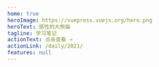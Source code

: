 ```yaml
---
home: true
heroImage: https://vuepress.vuejs.org/hero.png
heroText: 感性的大熊猫
tagline: 学习笔记
actionText: 点击查看 →
actionLink: /daily/2021/
features: null
---
```

